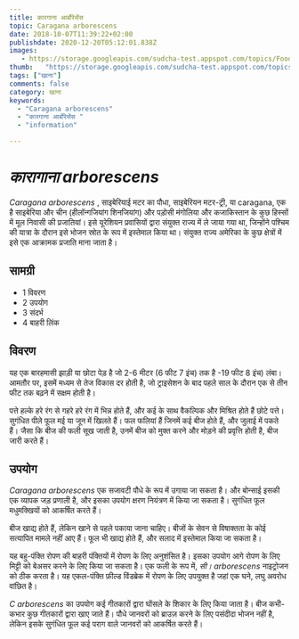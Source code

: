 ```yaml
---
title: कारगाना आर्बोरेसेंस 
topic: Caragana arborescens
date: 2018-10-07T11:39:22+02:00
publishdate: 2020-12-20T05:12:01.838Z
images: 
   - https://storage.googleapis.com/sudcha-test.appspot.com/topics/Food/caragana_arborescens/1.jpeg
thumb:   "https://storage.googleapis.com/sudcha-test.appspot.com/topics/Food/caragana_arborescens/thumb.jpeg"
tags: ["खाना"]
comments: false
category: खाना
keywords: 
  - "Caragana arborescens"
  - "कारगाना आर्बोरेसेंस "
  - "information"

---
```

<h1> <i> कारागाना arborescens </i> </h1> <p> </p> <p> <i> Caragana arborescens </i>, साइबेरियाई मटर का पौधा, साइबेरियन मटर-ट्री, या caragana, एक है साइबेरिया और चीन (हीलॉन्गजियांग शिनजियांग) और पड़ोसी मंगोलिया और कजाकिस्तान के कुछ हिस्सों में मूल निवासी की प्रजातियां। इसे यूरेशियन प्रवासियों द्वारा संयुक्त राज्य में ले जाया गया था, जिन्होंने पश्चिम की यात्रा के दौरान इसे भोजन स्रोत के रूप में इस्तेमाल किया था। संयुक्त राज्य अमेरिका के कुछ क्षेत्रों में इसे एक आक्रामक प्रजाति माना जाता है। </p> <h2> सामग्री </h2> <ul> <li> 1 विवरण </li> <li> 2 उपयोग </li> <li> 3 संदर्भ </li> <li> 4 बाहरी लिंक </li> </ul> <h2> विवरण </h2> <p> यह एक बारहमासी झाड़ी या छोटा पेड़ है जो 2-6 मीटर (6 फीट 7 इंच) तक है -19 फीट 8 इंच) लंबा। आमतौर पर, इसमें मध्यम से तेज विकास दर होती है, जो ट्राइसेशन के बाद पहले साल के दौरान एक से तीन फीट तक बढ़ने में सक्षम होती है। </p> <p> पत्ते हल्के हरे रंग से गहरे हरे रंग में भिन्न होते हैं, और कई के साथ वैकल्पिक और मिश्रित होते हैं छोटे पत्ते। सुगंधित पीले फूल मई या जून में खिलते हैं। फल फलियां हैं जिनमें कई बीज होते हैं, और जुलाई में पकते हैं। जैसा कि बीज की फली सूख जाती है, उनमें बीज को मुक्त करने और मोड़ने की प्रवृत्ति होती है, बीज जारी करते हैं। </p> <h2> उपयोग </h2> <p> <i> Caragana arborescens </i> एक सजावटी पौधे के रूप में उगाया जा सकता है। और बोन्साई इसकी एक व्यापक जड़ प्रणाली है, और इसका उपयोग क्षरण नियंत्रण में किया जा सकता है। सुगंधित फूल मधुमक्खियों को आकर्षित करते हैं। </p> <p> बीज खाद्य होते हैं, लेकिन खाने से पहले पकाया जाना चाहिए। बीजों के सेवन से विषाक्तता के कोई सत्यापित मामले नहीं आए हैं। फूल भी खाद्य होते हैं, और सलाद में इस्तेमाल किया जा सकता है। </p> <p> यह बहु-पंक्ति रोपण की बाहरी पंक्तियों में रोपण के लिए अनुशंसित है। इसका उपयोग आगे रोपण के लिए मिट्टी को बेअसर करने के लिए किया जा सकता है। एक फली के रूप में, <i> सी। arborescens </i> नाइट्रोजन को ठीक करता है। यह एकल-पंक्ति फ़ील्ड विंडब्रेक में रोपण के लिए उपयुक्त है जहां एक घने, लघु अवरोध वांछित है। </p> <p> <i> C arborescens </i> का उपयोग कई गीतकारों द्वारा घोंसले के शिकार के लिए किया जाता है। बीज कभी-कभार कुछ गीतकारों द्वारा खाए जाते हैं। पौधे जानवरों को ब्राउज़ करने के लिए पसंदीदा भोजन नहीं है, लेकिन इसके सुगंधित फूल कई पराग वाले जानवरों को आकर्षित करते हैं। </p> 